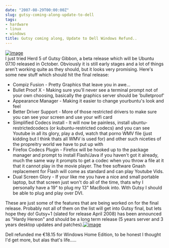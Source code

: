 ```yaml
---
date: "2007-08-29T00:00:00Z"
slug: gutsy-coming-along-update-to-dell
tags:
- hardware
- linux
- windows
title: Gutsy coming along, Update to Dell Windows Refund..
---
```


[![image](http://www.ubuntu.com/themes/ubuntu07/images/ubuntulogo.png)](http://www.ubuntu.com/themes/ubuntu07/images/ubuntulogo.png)  
I just tried Herd 5 of Gutsy Gibbon, a beta release which will be Ubuntu
07.10 released in October. Obviously it is still early stages and a lot
of things aren't working quite as they should, but it looks very
promising. Here's some new stuff which should hit the final release:  
-   Compiz Fusion - Pretty Graphics that leave you in awe...
-   Bullet Proof X - Making sure you'll never see a terminal prompt not
    of your own choosing, basically the graphics server should be
    'bulletproof'
-   Appearance Manager - Making it easier to change yourbuntu's look and
    feel
-   Better Driver Support - More of those restricted drivers to make
    sure you can see your screen and use your wifi card
-   Simplified Codecs install - It will now be painless, install
    ubuntu-restrictedcodecs (or kubuntu-restricted codecs) and you can
    see Youtube in all its glory, play a dvd, watch that porno WMV file
    (just kidding but I think thats all WMV is used for) and other such
    niceties of the propreitry world we have to put up with
-   Firefox Codecs Plugin - Firefox will be hooked up to the package
    manager and prompt to install Flash/Java if you haven't got it
    already, much the same way it prompts to get a codec when you throw
    a file at it that it cannot play in the movie player. The free
    software Gnash replacement for Flash will come as standard and can
    play Youtube Vids.
-   Dual Screen Glory - If your like me you have a nice and small
    portable laptop, but that screen just won't do all of the time,
    thats why I personally have a 19" to plug my 13" MacBook into. With
    Gutsy I should be able to plug and play over DVI.

These are just some of the features that are being worked on for the
final release. Probably not all of them on the list will get into Gutsy
final, but lets hope they do! Gutsy+1 (slated for release April 2008)
has been announced as "Hardy Hereon" and should be a long term release
(5 years server and 3 years desktop updates and
patches).[![image](http://blog.kir.com/archives/dell_logo2.jpg)](http://blog.kir.com/archives/dell_logo2.jpg)  
  
Dell refunded me €18.15 for Windows Home Edition, to be honest I thought
I'd get more, but alas that's life.....